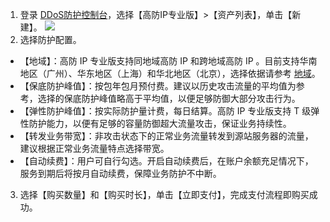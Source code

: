 1.	登录 [DDoS防护控制台]()，选择【高防IP专业版】>【资产列表】，单击【新建】。
   ![](https://main.qcloudimg.com/raw/0b0f1c1ed178865f2693653d8e9f4a88.png)
2.	选择防护配置。


- 【地域】：高防 IP 专业版支持同地域高防 IP 和跨地域高防 IP 。目前支持华南地区（广州）、华东地区（上海）和华北地区（北京），选择依据请参考 [地域]()。
- 【保底防护峰值】：按包年包月预付费。建议以历史攻击流量的平均值为参考，选择的保底防护峰值略高于平均值，以便足够防御大部分攻击行为。
- 【弹性防护峰值】：按实际防护量计费，每日结算。高防 IP 专业版支持 T 级弹性防护能力，以便有足够的容量防御超大流量攻击，保证业务持续性。
- 【转发业务带宽】：非攻击状态下的正常业务流量转发到源站服务器的流量，建议根据正常业务流量特点选择带宽。
- 【自动续费】：用户可自行勾选。开启自动续费后，在账户余额充足情况下，服务到期后将按月自动续费，保障业务防护不中断。


3.	选择【购买数量】和【购买时长】，单击【立即支付】，完成支付流程即购买成功。
